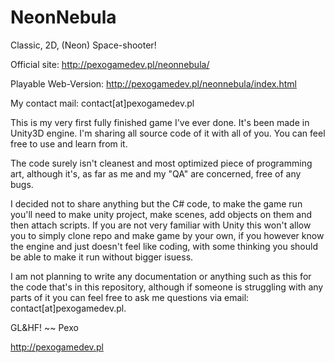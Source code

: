 # NeonNebula
Classic, 2D, (Neon) Space-shooter!

Official site: http://pexogamedev.pl/neonnebula/ 

Playable Web-Version: http://pexogamedev.pl/neonnebula/index.html

My contact mail: contact[at]pexogamedev.pl 


This is my very first fully finished game I've ever done. It's been made in Unity3D engine. I'm sharing all source code of it with all of you. You can feel free to use and learn from it. 

The code surely isn't cleanest and most optimized piece of programming art, although it's, as far as me and my "QA" are concerned, free of any bugs.

I decided not to share anything but the C# code, to make the game run you'll need to make unity project, make scenes, add objects on them and then attach scripts. If you are not very familiar with Unity this won't allow you to simply clone repo and make game by your own, if you however know the engine and just doesn't feel like coding, with some thinking you should be able to make it run without bigger isuess.

I am not planning to write any documentation or anything such as this for the code that's in this repository, although if someone is struggling with any parts of it you can feel free to ask me questions via email: contact[at]pexogamedev.pl.

GL&HF! ~~ Pexo

http://pexogamedev.pl
